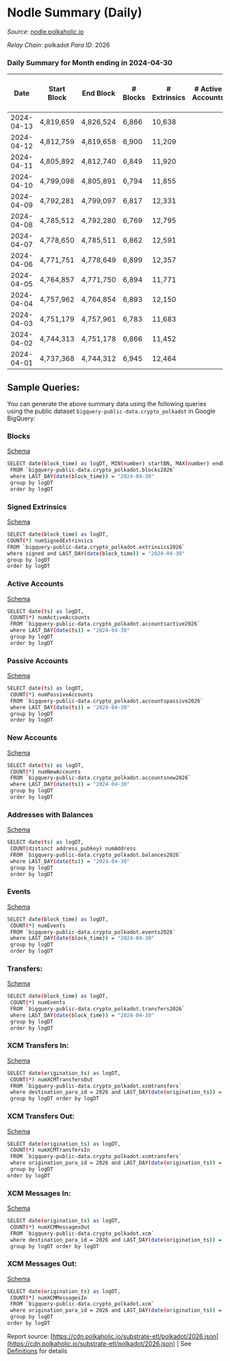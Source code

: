 # Nodle Summary (Daily)

_Source_: [nodle.polkaholic.io](https://nodle.polkaholic.io)

*Relay Chain*: polkadot
*Para ID*: 2026



### Daily Summary for Month ending in 2024-04-30


| Date    | Start Block | End Block | # Blocks | # Extrinsics | # Active Accounts | # Passive Accounts | # New Accounts | # Addresses | # Events  | # Transfers ($USD) | # XCM Transfers In ($USD) | # XCM Transfers Out ($USD) | # XCM In | # XCM Out | Issues |
|---------|-------------|-----------|----------|--------------|-------------------|--------------------|----------------|-------------|-----------|--------------------|---------------------------|----------------------------|----------|-----------|--------|
| 2024-04-13 | 4,819,659 | 4,826,524 | 6,866 | 10,638 |  |  |  |  | 388,906 | 301,828  |   |   |  |  |  |
| 2024-04-12 | 4,812,759 | 4,819,658 | 6,900 | 11,209 |  |  |  |  | 402,930 | 310,471  |   |   |  |  |  |
| 2024-04-11 | 4,805,892 | 4,812,740 | 6,849 | 11,920 |  |  |  |  | 411,794 | 314,064 ($275.21) |   |   |  |  |  |
| 2024-04-10 | 4,799,098 | 4,805,891 | 6,794 | 11,855 |  |  |  |  | 423,671 | 324,284  |   |   |  |  |  |
| 2024-04-09 | 4,792,281 | 4,799,097 | 6,817 | 12,331 |  |  |  |  | 419,679 | 318,667  |   |   |  |  |  |
| 2024-04-08 | 4,785,512 | 4,792,280 | 6,769 | 12,795 |  |  |  | 1,069,414 | 426,755 | 320,680  |   |   |  |  |  |
| 2024-04-07 | 4,778,650 | 4,785,511 | 6,862 | 12,591 |  |  |  | 1,065,983 | 406,537 | 303,492  |   |   |  |  |  |
| 2024-04-06 | 4,771,751 | 4,778,649 | 6,899 | 12,357 |  |  |  |  | 396,794 | 294,253  |   |   |  |  |  |
| 2024-04-05 | 4,764,857 | 4,771,750 | 6,894 | 11,771 |  |  |  | 1,060,047 | 392,848 | 295,682  |   |   |  |  |  |
| 2024-04-04 | 4,757,962 | 4,764,854 | 6,893 | 12,150 |  |  |  | 1,057,442 | 393,616 | 294,217 ($188.61) |   |   |  |  |  |
| 2024-04-03 | 4,751,179 | 4,757,961 | 6,783 | 11,683 |  |  |  | 1,055,455 | 389,182 | 294,693 ($1,694.75) |   |   |  |  |  |
| 2024-04-02 | 4,744,313 | 4,751,178 | 6,866 | 11,452 |  |  |  | 1,053,736 | 376,968 | 284,849  |   |   |  |  |  |
| 2024-04-01 | 4,737,368 | 4,744,312 | 6,945 | 12,464 |  |  |  | 1,052,148 | 384,539 | 286,038  |   |   |  |  |  |

## Sample Queries:
You can generate the above summary data using the following queries using the public dataset `bigquery-public-data.crypto_polkadot` in Google BigQuery:


### Blocks 

[Schema](https://github.com/colorfulnotion/substrate-etl/blob/main/schema/blocks.json)

```bash
SELECT date(block_time) as logDT, MIN(number) startBN, MAX(number) endBN, COUNT(*) numBlocks 
 FROM `bigquery-public-data.crypto_polkadot.blocks2026`  
 where LAST_DAY(date(block_time)) = "2024-04-30" 
 group by logDT 
 order by logDT
```

### Signed Extrinsics 

[Schema](https://github.com/colorfulnotion/substrate-etl/blob/main/schema/extrinsics.json)

```bash
SELECT date(block_time) as logDT, 
COUNT(*) numSignedExtrinsics 
FROM `bigquery-public-data.crypto_polkadot.extrinsics2026`  
where signed and LAST_DAY(date(block_time)) = "2024-04-30" 
group by logDT 
order by logDT
```

### Active Accounts 

[Schema](https://github.com/colorfulnotion/substrate-etl/blob/main/schema/accountsactive.json)

```bash
SELECT date(ts) as logDT, 
 COUNT(*) numActiveAccounts 
 FROM `bigquery-public-data.crypto_polkadot.accountsactive2026` 
 where LAST_DAY(date(ts)) = "2024-04-30" 
 group by logDT 
 order by logDT
```

### Passive Accounts 

[Schema](https://github.com/colorfulnotion/substrate-etl/blob/main/schema/accountspassive.json)

```bash
SELECT date(ts) as logDT, 
 COUNT(*) numPassiveAccounts 
 FROM `bigquery-public-data.crypto_polkadot.accountspassive2026` 
 where LAST_DAY(date(ts)) = "2024-04-30" 
 group by logDT 
 order by logDT
```

### New Accounts 

[Schema](https://github.com/colorfulnotion/substrate-etl/blob/main/schema/accountsnew.json)

```bash
SELECT date(ts) as logDT, 
 COUNT(*) numNewAccounts 
 FROM `bigquery-public-data.crypto_polkadot.accountsnew2026` 
 where LAST_DAY(date(ts)) = "2024-04-30" 
 group by logDT
 order by logDT
```

### Addresses with Balances 

[Schema](https://github.com/colorfulnotion/substrate-etl/blob/main/schema/balances.json)

```bash
SELECT date(ts) as logDT,
 COUNT(distinct address_pubkey) numAddress 
 FROM `bigquery-public-data.crypto_polkadot.balances2026` 
 where LAST_DAY(date(ts)) = "2024-04-30" 
 group by logDT 
 order by logDT
```

### Events 

[Schema](https://github.com/colorfulnotion/substrate-etl/blob/main/schema/events.json)

```bash
SELECT date(block_time) as logDT, 
 COUNT(*) numEvents 
 FROM `bigquery-public-data.crypto_polkadot.events2026` 
 where LAST_DAY(date(block_time)) = "2024-04-30" 
 group by logDT 
 order by logDT
```

### Transfers:

[Schema](https://github.com/colorfulnotion/substrate-etl/blob/main/schema/transfers.json)

```bash
SELECT date(block_time) as logDT, 
 COUNT(*) numEvents 
 FROM `bigquery-public-data.crypto_polkadot.transfers2026` 
 where LAST_DAY(date(block_time)) = "2024-04-30" 
 group by logDT 
 order by logDT
```

### XCM Transfers In: 

[Schema](https://github.com/colorfulnotion/substrate-etl/blob/main/schema/xcmtransfers.json)

```bash
SELECT date(origination_ts) as logDT, 
 COUNT(*) numXCMTransfersOut 
 FROM `bigquery-public-data.crypto_polkadot.xcmtransfers` 
 where destination_para_id = 2026 and LAST_DAY(date(origination_ts)) = "2024-04-30" 
 group by logDT order by logDT
```

### XCM Transfers Out: 

[Schema](https://github.com/colorfulnotion/substrate-etl/blob/main/schema/xcmtransfers.json)

```bash
SELECT date(origination_ts) as logDT, 
 COUNT(*) numXCMTransfersIn 
 FROM `bigquery-public-data.crypto_polkadot.xcmtransfers` 
 where origination_para_id = 2026 and LAST_DAY(date(origination_ts)) = "2024-04-30" 
 group by logDT 
order by logDT
```

### XCM Messages In: 

[Schema](https://github.com/colorfulnotion/substrate-etl/blob/main/schema/xcm.json)

```bash
SELECT date(origination_ts) as logDT, 
 COUNT(*) numXCMMessagesOut 
 FROM `bigquery-public-data.crypto_polkadot.xcm` 
 where destination_para_id = 2026 and LAST_DAY(date(origination_ts)) = "2024-04-30" 
 group by logDT order by logDT
```

### XCM Messages Out: 

[Schema](https://github.com/colorfulnotion/substrate-etl/blob/main/schema/xcm.json)

```bash
SELECT date(origination_ts) as logDT, 
 COUNT(*) numXCMMessagesIn 
 FROM `bigquery-public-data.crypto_polkadot.xcm` 
 where origination_para_id = 2026 and LAST_DAY(date(origination_ts)) = "2024-04-30" 
 group by logDT 
order by logDT
```


Report source: [https://cdn.polkaholic.io/substrate-etl/polkadot/2026.json](https://cdn.polkaholic.io/substrate-etl/polkadot/2026.json) | See [Definitions](/DEFINITIONS.md) for details
